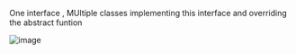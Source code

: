 One interface , MUltiple classes implementing this interface and overriding the abstract funtion

![image](https://github.com/user-attachments/assets/50a976f6-b4de-4305-b742-29011c1fa476)

